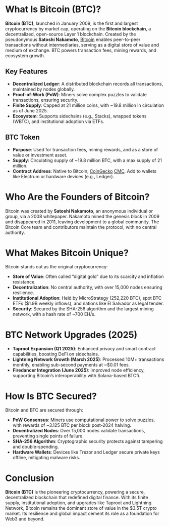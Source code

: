 # What Is Bitcoin (BTC)?

**Bitcoin (BTC)**, launched in January 2009, is the first and largest cryptocurrency by market cap, operating on the **Bitcoin blockchain**, a decentralized, open-source Layer 1 blockchain. Created by the pseudonymous **Satoshi Nakamoto**, [Bitcoin](https://bitcoin.org/en/) enables peer-to-peer transactions without intermediaries, serving as a digital store of value and medium of exchange. BTC powers transaction fees, mining rewards, and ecosystem growth.

## Key Features
- **Decentralized Ledger**: A distributed blockchain records all transactions, maintained by nodes globally.
- **Proof-of-Work (PoW)**: Miners solve complex puzzles to validate transactions, ensuring security.
- **Finite Supply**: Capped at 21 million coins, with ~19.8 million in circulation as of June 2025.
- **Ecosystem**: Supports sidechains (e.g., Stacks), wrapped tokens (WBTC), and institutional adoption via ETFs.

## BTC Token
- **Purpose**: Used for transaction fees, mining rewards, and as a store of value or investment asset.
- **Supply**: Circulating supply of ~19.8 million BTC, with a max supply of 21 million.
- **Contract Address**: Native to Bitcoin; [CoinGecko](https://www.coingecko.com/en/coins/bitcoin) [CMC](https://coinmarketcap.com/currencies/bitcoin/). Add to wallets like Electrum or hardware devices (e.g., Ledger).

# Who Are the Founders of Bitcoin?

Bitcoin was created by **Satoshi Nakamoto**, an anonymous individual or group, via a 2008 whitepaper. Nakamoto mined the genesis block in 2009 and disappeared in 2011, leaving development to a global community. The Bitcoin Core team and contributors maintain the protocol, with no central authority.

# What Makes Bitcoin Unique?

Bitcoin stands out as the original cryptocurrency:

- **Store of Value**: Often called “digital gold” due to its scarcity and inflation resistance.
- **Decentralization**: No central authority, with over 15,000 nodes ensuring resilience.
- **Institutional Adoption**: Held by MicroStrategy (252,220 BTC), spot BTC ETFs ($1.9B weekly inflows), and nations like El Salvador as legal tender.
- **Security**: Secured by the SHA-256 algorithm and the largest mining network, with a hash rate of ~700 EH/s.

# BTC Network Upgrades (2025)

- **Taproot Expansion (Q1 2025)**: Enhanced privacy and smart contract capabilities, boosting DeFi on sidechains.
- **Lightning Network Growth (March 2025)**: Processed 10M+ transactions monthly, enabling sub-second payments at ~$0.01 fees.
- **Firedancer Integration (June 2025)**: Improved node efficiency, supporting Bitcoin’s interoperability with Solana-based BTCfi.

# How Is BTC Secured?

Bitcoin and BTC are secured through:

- **PoW Consensus**: Miners use computational power to solve puzzles, with rewards of ~3.125 BTC per block post-2024 halving.
- **Decentralized Nodes**: Over 15,000 nodes validate transactions, preventing single points of failure.
- **SHA-256 Algorithm**: Cryptographic security protects against tampering and double-spending.
- **Hardware Wallets**: Devices like Trezor and Ledger secure private keys offline, mitigating malware risks.

# Conclusion

**Bitcoin (BTC)** is the pioneering cryptocurrency, powering a secure, decentralized blockchain that redefined digital finance. With its finite supply, institutional adoption, and upgrades like Taproot and Lightning Network, Bitcoin remains the dominant store of value in the $3.5T crypto market. Its resilience and global impact cement its role as a foundation for Web3 and beyond.
